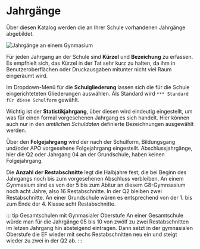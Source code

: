 # Jahrgänge

Über diesen Katalog werden die an Ihrer Schule vorhandenen Jahrgänge abgebildet.

![Jahrgänge an einem Gynmasium](./graphics/svws_kataloge_jahrgänge_einfach.png "Die Jahrgänge eines unkomplizierten Gynmasium.")

Für jeden Jahrgang an der Schule sind **Kürzel** und **Bezeichung** zu erfassen. Es empfhielt sich, das Kürzel in der Tat sehr kurz zu halten, da ihm in Benutzeroberflächen oder Druckausgaben mitunter nicht viel Raum eingeräumt wird.

Im Dropdown-Menü für die **Schulgliederung** lassen sich die für die Schule eingerichteteten Gliederungen auswählen. Als Standard wird ````*** Standard für diese Schulform```` gewählt.

Wichtig ist der **Statistikjahrgang**, über diesen wird eindeutig eingestellt, um was für einen formal vorgesehenen Jahrgang es sich handelt. Hier können auch nur in den *amtlichen Schuldaten* definierte Bezeichnungen ausgewählt werden.

Über den **Folgejahrgang** wird der nach der Schulform, Bildungsgang und/oder APO vorgesehene Folgejahrgang eingestellt. Abschlussjahrgänge, hier die Q2 oder Jahrgang 04 an der Grundschule, haben keinen Folgejahrgang.

Die **Anzahl der Restabschnitte** legt die Halbjahre fest, die bei Beginn des Jahrgangs noch bis zum vorgesehenen Abschluss verbleiben. An einem Gynmasium sind es von der 5 bis zum Abitur an diesem G8-Gymnsasium noch acht Jahre, also 16 Restabschnitte. In der Q2 bleiben zwei Restabschnitte. An einer Grundschule wären es entsprechend von der 1. bis zum Ende der 4. Klasse acht Restabschnitte.

::: tip Gesamtschulen mit Gynmasialer Oberstufe
An einer Gesamtschule würde man für die Jahrgänge 05 bis 10 von zwölf zu zwei Restabschnitten im letzen Jahrgang hin absteigend eintragen. Dann setzt in der gymnasialen Oberstufe die EF wieder mit sechs Restabschnitten neu ein und steigt wieder zu zwei in der Q2 ab.
:::